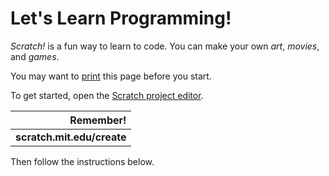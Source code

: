 # Let's Learn Programming!

*Scratch!* is a fun way to learn to code. You can make your own *art*, *movies*, and *games*. 

You may want to <a href="" onClick="window.print();return false">print</a> this page before you start.

To get started, open the
<a href="https://scratch.mit.edu/projects/editor/" target="_blank">Scratch project editor</a>. 
  
| Remember! |
| ------:| 
| **scratch.mit.edu/create**   |  

Then follow the instructions below.
